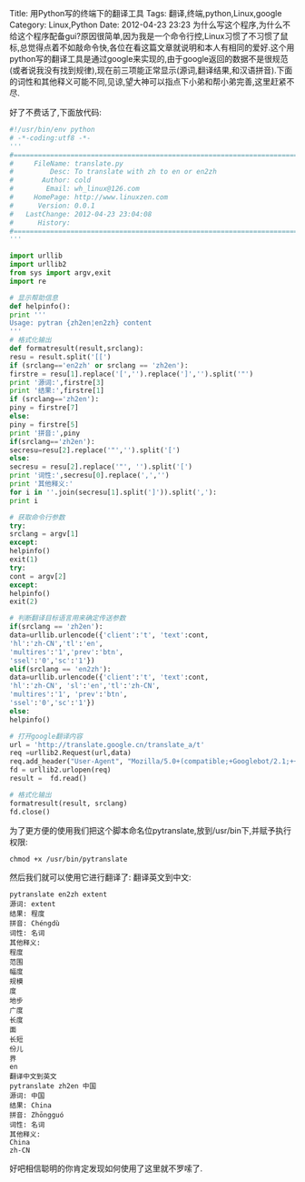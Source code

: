 Title: 用Python写的终端下的翻译工具
Tags: 翻译,终端,python,Linux,google
Category: Linux,Python
Date: 2012-04-23 23:23
为什么写这个程序,为什么不给这个程序配备gui?原因很简单,因为我是一个命令行控,Linux习惯了不习惯了鼠标,总觉得点着不如敲命令快,各位在看这篇文章就说明和本人有相同的爱好.这个用python写的翻译工具是通过google来实现的,由于google返回的数据不是很规范(或者说我没有找到规律),现在前三项能正常显示(源词,翻译结果,和汉语拼音).下面的词性和其他释义可能不同,见谅,望大神可以指点下小弟和帮小弟完善,这里赶紧不尽.

好了不费话了,下面放代码:
```python
#!/usr/bin/env python
# -*-coding:utf8 -*-
'''
#=============================================================================
#     FileName: translate.py
#         Desc: To translate with zh to en or en2zh
#       Author: cold
#        Email: wh_linux@126.com
#     HomePage: http://www.linuxzen.com
#      Version: 0.0.1
#   LastChange: 2012-04-23 23:04:08
#      History:
#=============================================================================
'''

import urllib
import urllib2
from sys import argv,exit
import re

# 显示帮助信息
def helpinfo():
print '''
Usage: pytran {zh2en¦en2zh} content
'''
# 格式化输出
def formatresult(result,srclang):
resu = result.split('[[')
if (srclang=='en2zh' or srclang == 'zh2en'):
firstre = resu[1].replace('[','').replace(']','').split('"')
print '源词:',firstre[3]
print '结果:',firstre[1]
if (srclang=='zh2en'):
piny = firstre[7]
else:
piny = firstre[5]
print '拼音:',piny
if(srclang=='zh2en'):
secresu=resu[2].replace('"','').split('[')
else:
secresu = resu[2].replace('"', '').split('[')
print '词性:',secresu[0].replace(',','')
print '其他释义:'
for i in ''.join(secresu[1].split(']')).split(','):
print i

# 获取命令行参数
try:
srclang = argv[1]
except:
helpinfo()
exit(1)
try:
cont = argv[2]
except:
helpinfo()
exit(2)

# 判断翻译目标语言用来确定传送参数
if(srclang == 'zh2en'):
data=urllib.urlencode({'client':'t', 'text':cont,
'hl':'zh-CN','tl':'en',
'multires':'1','prev':'btn',
'ssel':'0','sc':'1'})
elif(srclang == 'en2zh'):
data=urllib.urlencode({'client':'t', 'text':cont,
'hl':'zh-CN', 'sl':'en','tl':'zh-CN',
'multires':'1', 'prev':'btn',
'ssel':'0','sc':'1'})
else:
helpinfo()

# 打开google翻译内容
url = 'http://translate.google.cn/translate_a/t'
req =urllib2.Request(url,data)
req.add_header("User-Agent", "Mozilla/5.0+(compatible;+Googlebot/2.1;++http://www.google.com/bot.html)")
fd = urllib2.urlopen(req)
result =  fd.read()

# 格式化输出
formatresult(result, srclang)
fd.close()
```
为了更方便的使用我们把这个脚本命名位pytranslate,放到/usr/bin下,并赋予执行权限:
```
chmod +x /usr/bin/pytranslate
```
然后我们就可以使用它进行翻译了:
翻译英文到中文:
```
pytranslate en2zh extent
源词: extent
结果: 程度
拼音: Chéngdù
词性: 名词
其他释义:
程度
范围
幅度
规模
度
地步
广度
长度
面
长短
份儿
界
en
翻译中文到英文
pytranslate zh2en 中国
源词: 中国
结果: China
拼音: Zhōngguó
词性: 名词
其他释义:
China
zh-CN
```
好吧相信聪明的你肯定发现如何使用了这里就不罗嗦了.
